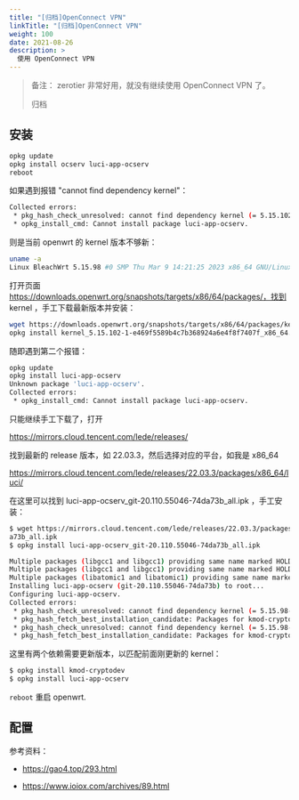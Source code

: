 ```yaml
---
title: "[归档]OpenConnect VPN"
linkTitle: "[归档]OpenConnect VPN"
weight: 100
date: 2021-08-26
description: >
  使用 OpenConnect VPN
---
```




> 备注： zerotier 非常好用，就没有继续使用 OpenConnect VPN 了。
> 
> 归档



## 安装

```bash
opkg update
opkg install ocserv luci-app-ocserv
reboot
```

如果遇到报错 "cannot find dependency kernel"：

```bash
Collected errors:
 * pkg_hash_check_unresolved: cannot find dependency kernel (= 5.15.102-1-e469f5589b4c7b368924a6e4f8f7407f) for kmod-tun
 * opkg_install_cmd: Cannot install package luci-app-ocserv.
```

则是当前 openwrt 的 kernel 版本不够新：

```bash
uname -a
Linux BleachWrt 5.15.98 #0 SMP Thu Mar 9 14:21:25 2023 x86_64 GNU/Linux
```

打开页面 https://downloads.openwrt.org/snapshots/targets/x86/64/packages/，找到 kernel ，手工下载最新版本并安装：

```bash
wget https://downloads.openwrt.org/snapshots/targets/x86/64/packages/kernel_5.15.102-1-e469f5589b4c7b368924a6e4f8f7407f_x86_64.ipk
opkg install kernel_5.15.102-1-e469f5589b4c7b368924a6e4f8f7407f_x86_64.ipk
```

随即遇到第二个报错：

```bash
opkg update
opkg install luci-app-ocserv 
Unknown package 'luci-app-ocserv'.
Collected errors:
 * opkg_install_cmd: Cannot install package luci-app-ocserv.
```

只能继续手工下载了，打开

https://mirrors.cloud.tencent.com/lede/releases/

找到最新的 release 版本，如 22.03.3，然后选择对应的平台，如我是 x86_64

https://mirrors.cloud.tencent.com/lede/releases/22.03.3/packages/x86_64/luci/

在这里可以找到 luci-app-ocserv_git-20.110.55046-74da73b_all.ipk   ，手工安装：

```bash
$ wget https://mirrors.cloud.tencent.com/lede/releases/22.03.3/packages/x86_64/luci/luci-app-ocserv_git-20.110.55046-74d
a73b_all.ipk
$ opkg install luci-app-ocserv_git-20.110.55046-74da73b_all.ipk 

Multiple packages (libgcc1 and libgcc1) providing same name marked HOLD or PREFER. Using latest.
Multiple packages (libgcc1 and libgcc1) providing same name marked HOLD or PREFER. Using latest.
Multiple packages (libatomic1 and libatomic1) providing same name marked HOLD or PREFER. Using latest.
Installing luci-app-ocserv (git-20.110.55046-74da73b) to root...
Configuring luci-app-ocserv.
Collected errors:
 * pkg_hash_check_unresolved: cannot find dependency kernel (= 5.15.98-1-c3ae984cf3530f6fa5bf8738be620d7b) for kmod-crypto-user
 * pkg_hash_fetch_best_installation_candidate: Packages for kmod-crypto-user found, but incompatible with the architectures configured
 * pkg_hash_check_unresolved: cannot find dependency kernel (= 5.15.98-1-c3ae984cf3530f6fa5bf8738be620d7b) for kmod-cryptodev
 * pkg_hash_fetch_best_installation_candidate: Packages for kmod-cryptodev found, but incompatible with the architectures configured
```

这里有两个依赖需要更新版本，以匹配前面刚更新的 kernel：

```bash
$ opkg install kmod-cryptodev
$ opkg install luci-app-ocserv
```

`reboot` 重启 openwrt.

## 配置





参考资料：

- https://gao4.top/293.html

- https://www.ioiox.com/archives/89.html
